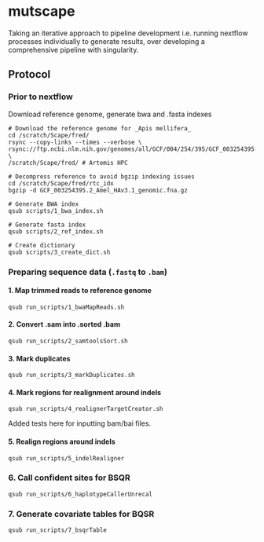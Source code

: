 # mutscape

Taking an iterative approach to pipeline development i.e. running nextflow processes individually to generate results, over developing a comprehensive pipeline with singularity.

## Protocol

### Prior to nextflow

Download reference genome, generate bwa and .fasta indexes
```
# Download the reference genome for _Apis mellifera_
cd /scratch/Scape/fred/
rsync --copy-links --times --verbose \
rsync://ftp.ncbi.nlm.nih.gov/genomes/all/GCF/004/254/395/GCF_003254395.2_Amel_HAv3.1/GCF_003254395.2_Amel_HAv3.1_genomic.fna.gz \ 
/scratch/Scape/fred/ # Artemis HPC

# Decompress reference to avoid bgzip indexing issues
cd /scratch/Scape/fred/rtc_idx
bgzip -d GCF_003254395.2_Amel_HAv3.1_genomic.fna.gz

# Generate BWA index
qsub scripts/1_bwa_index.sh

# Generate fasta index 
qsub scripts/2_ref_index.sh

# Create dictionary
qsub scripts/3_create_dict.sh
```

### Preparing sequence data (`.fastq` to `.bam`)

#### 1. Map trimmed reads to reference genome
```
qsub run_scripts/1_bwaMapReads.sh   
```

#### 2. Convert .sam into .sorted .bam
```
qsub run_scripts/2_samtoolsSort.sh
```

#### 3. Mark duplicates
```
qsub run_scripts/3_markDuplicates.sh
```

#### 4. Mark regions for realignment around indels 
```
qsub run_scripts/4_realignerTargetCreator.sh
```
Added tests here for inputting bam/bai files.

#### 5. Realign regions around indels
```
qsub run_scripts/5_indelRealigner
```

### 6. Call confident sites for BSQR
```
qsub run_scripts/6_haplotypeCallerUnrecal
```

### 7. Generate covariate tables for BQSR
```
qsub run_scripts/7_bsqrTable
```
